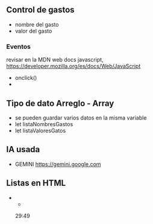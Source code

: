 ## Control de gastos

- nombre del gasto 
- valor del gasto

### Eventos 

revisar en la MDN web docs javascript,
https://developer.mozilla.org/es/docs/Web/JavaScript

- onclick()
- 

## Tipo de dato Arreglo - Array

- se pueden guardar varios datos en la misma variable
- let listaNombresGastos
- let listaValoresGatos

## IA usada 

- GEMINI https://gemini.google.com


## Listas en HTML

- <ul>
- <ol>

29:49